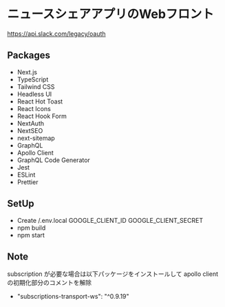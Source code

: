 # ニュースシェアアプリのWebフロント

https://api.slack.com/legacy/oauth

## Packages

- Next.js
- TypeScript
- Tailwind CSS
- Headless UI
- React Hot Toast
- React Icons
- React Hook Form
- NextAuth
- NextSEO
- next-sitemap
- GraphQL
- Apollo Client
- GraphQL Code Generator
- Jest
- ESLint
- Prettier

## SetUp

- Create /.env.local
  GOOGLE_CLIENT_ID
  GOOGLE_CLIENT_SECRET
- npm build
- npm start

## Note

subscription が必要な場合は以下パッケージをインストールして apollo client の初期化部分のコメントを解除

- "subscriptions-transport-ws": "^0.9.19"
